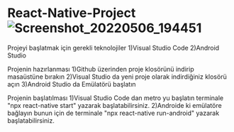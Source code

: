 # React-Native-Project![Screenshot_20220506_194451](https://user-images.githubusercontent.com/60547236/167176495-39824178-b042-4557-aa4c-d6f365b2d926.png)

Projeyi başlatmak için gerekli teknolojiler
1)Visual Studio Code
2)Android Studio

Projenin hazırlanması
1)Github üzerinden proje klosörünü indirip masaüstüne bırakın
2)Visual Studio da yeni proje olarak indirdiğiniz klosörü açın
3)Android Studio da Emülatörü başlatın

Projenin başlatılması
1)Visual Studio Code dan metro yu başlatın terminale "npx react-native start" yazarak başlatabilirsiniz.
2)Androide ki emülatöre bağlayın bunun için de terminale "npx react-native run-android" yazarak başlatabilirsiniz.

